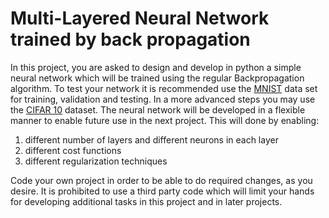 # Multi-Layered Neural Network trained by back propagation
In this project, you are asked to design and develop in python a simple neural network which will be trained using the regular Backpropagation algorithm.
To test your network it is recommended use the [MNIST](http://yann.lecun.com/exdb/mnist/index.html) data set for training, validation and testing. In a more advanced steps you may use the [CIFAR 10](https://www.cs.toronto.edu/~kriz/cifar.html) dataset.
The neural network will be developed in a flexible manner to enable future use in the next project.
This will done by enabling:
1. different number of layers and different neurons in each layer
2. different cost functions
3. different regularization techniques

Code your own project in order to be able to do required changes, as you desire. It is prohibited to  use a third party code which will limit your hands for developing additional tasks in this project and in later projects.
